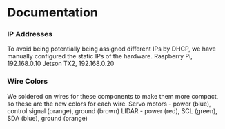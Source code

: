 # Documentation
### IP Addresses
To avoid being potentially being assigned different IPs by DHCP, we have manually configured the static IPs of the hardware.
Raspberry Pi, 192.168.0.10
Jetson TX2, 192.168.0.20

### Wire Colors
We soldered on wires for these components to make them more compact, so these are the new colors for each wire.
Servo motors - power (blue), control signal (orange), ground (brown)
LIDAR - power (red), SCL (green), SDA (blue), ground (orange)

